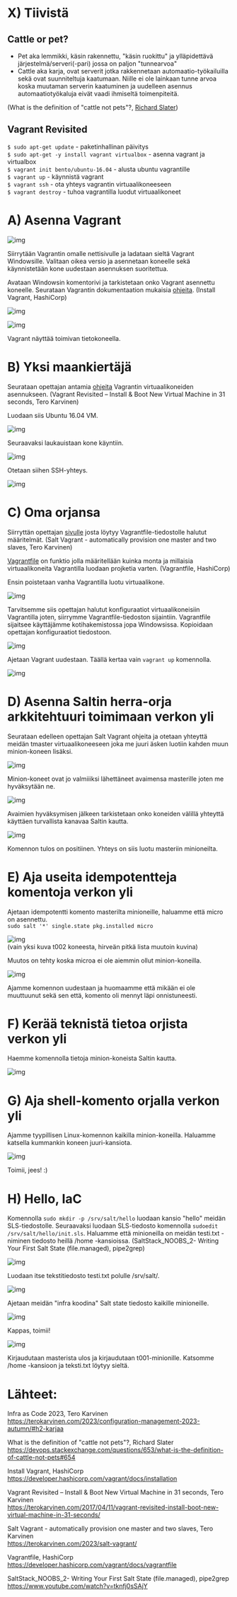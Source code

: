# X) Tiivistä  

## Cattle or pet?  

- Pet aka lemmikki, käsin rakennettu, "käsin ruokittu" ja ylläpidettävä järjestelmä/serveri(-pari) jossa on paljon "tunnearvoa"
- Cattle aka karja, ovat serverit jotka rakkennetaan automaatio-työkailuilla sekä ovat suunniteltuja kaatumaan. Niille ei ole lainkaan tunne arvoa koska
  muutaman serverin kaatuminen ja uudelleen asennus automaatiotyökaluja eivät vaadi ihmiseltä toimenpiteitä.
  
(What is the definition of "cattle not pets"?, [Richard Slater](https://devops.stackexchange.com/questions/653/what-is-the-definition-of-cattle-not-pets#654))  

## Vagrant Revisited  

```$ sudo apt-get update```  - paketinhallinan päivitys  
```$ sudo apt-get -y install vagrant virtualbox```  - asenna vagrant ja virtualbox  
```$ vagrant init bento/ubuntu-16.04```  - alusta ubuntu vagrantille  
```$ vagrant up```  - käynnistä vagrant  
```$ vagrant ssh```  - ota yhteys vagrantin virtuaalikoneeseen  
```$ vagrant destroy```  - tuhoa vagrantilla luodut virtuaalikoneet  

# A) Asenna Vagrant  

![img](./install_vagrant.png)

Siirrytään Vagrantin omalle nettisivulle ja ladataan sieltä Vagrant Windowsille. Valitaan oikea versio ja asennetaan koneelle sekä käynnistetään kone uudestaan asennuksen suoritettua.  

Avataan Windowsin komentorivi ja tarkistetaan onko Vagrant asennettu koneelle. Seurataan Vagrantin dokumentaation mukaisia [ohjeita](https://developer.hashicorp.com/vagrant/docs/installation). (Install Vagrant, HashiCorp)  

![img](./vag_ohj.png)  

![img](./vag_toimii.png)  

Vagrant näyttää toimivan tietokoneella.  

# B) Yksi maankiertäjä  

Seurataan opettajan antamia [ohjeita](https://terokarvinen.com/2017/04/11/vagrant-revisited-install-boot-new-virtual-machine-in-31-seconds/) Vagrantin virtuaalikoneiden asennukseen. (Vagrant Revisited – Install & Boot New Virtual Machine in 31 seconds, Tero Karvinen)  

Luodaan siis Ubuntu 16.04 VM.  

![img](./vag_init.png)  

Seuraavaksi laukauistaan kone käyntiin.  

![img](./vag_up.png)  

Otetaan siihen SSH-yhteys.  

![img](./vag_ssh.png)  

# C) Oma orjansa  

Siirryttän opettajan [sivulle](https://terokarvinen.com/2023/salt-vagrant/) josta löytyy Vagrantfile-tiedostolle halutut määritelmät. (Salt Vagrant - automatically provision one master and two slaves, Tero Karvinen)  

[Vagrantfile](https://developer.hashicorp.com/vagrant/docs/vagrantfile) on funktio jolla määritellään kuinka monta ja millaisia virtuaalikoneita Vagrantilla luodaan projketia varten. (Vagrantfile, HashiCorp)  

Ensin poistetaan vanha Vagrantilla luotu virtuaalikone.  

![img](./vag_dest.png)  

Tarvitsemme siis opettajan halutut konfiguraatiot virtuaalikoneisiin Vagrantilla joten, siirrymme Vagrantfile-tiedoston sijaintiin. Vagrantfile sijaitsee käyttäjämme kotihakemistossa jopa Windowsissa. Kopioidaan opettajan konfiguraatiot tiedostoon.  

![img](./vagfile.png)  

Ajetaan Vagrant uudestaan. Täällä kertaa vain ```vagrant up``` komennolla.  

![img](./vag_3.png)  


# D) Asenna Saltin herra-orja arkkitehtuuri toimimaan verkon yli  

Seurataan edelleen opettajan Salt Vagrant ohjeita ja otetaan yhteyttä meidän tmaster virtuaalikoneeseen joka me juuri äsken luotiin kahden muun minion-koneen lisäksi.

![img](./ssh_tmaster.png)  

Minion-koneet ovat jo valmiiiksi lähettäneet avaimensa masterille joten me hyväksytään ne.  

![img](./salt_key.png)  

Avaimien hyväksymisen jälkeen tarkistetaan onko koneiden välillä yhteyttä käyttäen turvallista kanavaa Saltin kautta.  

![img](./salt_ip.png)  

Komennon tulos on positiinen. Yhteys on siis luotu masteriin minioneilta.  

# E) Aja useita idempotentteja komentoja verkon yli  

Ajetaan idempotentti komento masterilta minioneille, haluamme että micro on asennettu.  
```sudo salt '*' single.state pkg.installed micro```

![img](./t2_micro.png)  
(vain yksi kuva t002 koneesta, hirveän pitkä lista muutoin kuvina)  

Muutos on tehty koska microa ei ole aiemmin ollut minion-koneilla.  

![img](./micro_uus.png)  

Ajamme komennon uudestaan ja huomaamme että mikään ei ole muuttuunut sekä sen että, komento oli mennyt läpi onnistuneesti.  

# F) Kerää teknistä tietoa orjista verkon yli  

Haemme komennolla tietoja minion-koneista Saltin kautta.  

![img](./grains.png)  

# G) Aja shell-komento orjalla verkon yli  

Ajamme tyypillisen Linux-komennon kaikilla minion-koneilla. Haluamme katsella kummankin koneen juuri-kansiota.  

![img](./salt_list.png)  

Toimii, jees! :)  

# H) Hello, IaC  

Komennolla ```sudo mkdir -p /srv/salt/hello``` luodaan kansio "hello" meidän SLS-tiedostolle. Seuraavaksi luodaan SLS-tiedosto komennolla ```sudoedit /srv/salt/hello/init.sls```. Haluamme että minioneilla on meidän testi.txt -niminen tiedosto heillä /home -kansioissa. (SaltStack_NOOBS_2- Writing Your First Salt State (file.managed), pipe2grep)  

![img](./luodaan.png)  

Luodaan itse tekstitiedosto testi.txt polulle /srv/salt/.  

![img](./testi_nano.png)  

Ajetaan meidän "infra koodina" Salt state tiedosto kaikille minioneille.  

![img](./state_toimii.png)  

Kappas, toimii!  

![img](./yay.png)  

Kirjaudutaan masterista ulos ja kirjaudutaan t001-minionille. Katsomme /home -kansioon ja teksti.txt löytyy sieltä.  

# Lähteet:

Infra as Code 2023, Tero Karvinen  
https://terokarvinen.com/2023/configuration-management-2023-autumn/#h2-karjaa  

What is the definition of "cattle not pets"?, Richard Slater  
https://devops.stackexchange.com/questions/653/what-is-the-definition-of-cattle-not-pets#654  

Install Vagrant, HashiCorp  
https://developer.hashicorp.com/vagrant/docs/installation  

Vagrant Revisited – Install & Boot New Virtual Machine in 31 seconds, Tero Karvinen  
https://terokarvinen.com/2017/04/11/vagrant-revisited-install-boot-new-virtual-machine-in-31-seconds/  

Salt Vagrant - automatically provision one master and two slaves, Tero Karvinen  
https://terokarvinen.com/2023/salt-vagrant/  

Vagrantfile, HashiCorp  
https://developer.hashicorp.com/vagrant/docs/vagrantfile  

SaltStack_NOOBS_2- Writing Your First Salt State (file.managed), pipe2grep  
https://www.youtube.com/watch?v=tknfj0sSAjY  
